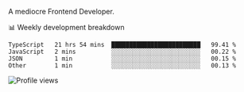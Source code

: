 A mediocre Frontend Developer.

📊 Weekly development breakdown
<!--START_SECTION:waka-->

```text
TypeScript   21 hrs 54 mins  █████████████████████████   99.41 %
JavaScript   2 mins          ░░░░░░░░░░░░░░░░░░░░░░░░░   00.22 %
JSON         1 min           ░░░░░░░░░░░░░░░░░░░░░░░░░   00.15 %
Other        1 min           ░░░░░░░░░░░░░░░░░░░░░░░░░   00.13 %
```

<!--END_SECTION:waka-->

<img src="https://gpvc.arturio.dev/iqbalfasri" alt="Profile views"/>
